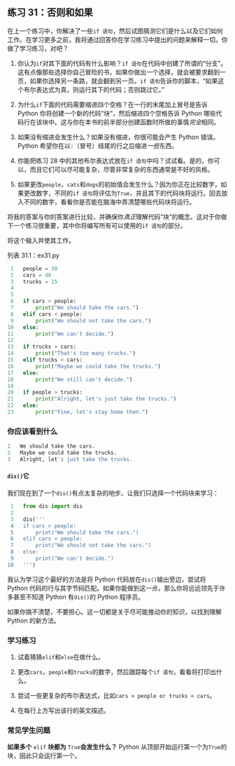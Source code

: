 ## 练习 31：否则和如果

在上一个练习中，你解决了一些`if 语句`，然后试图猜测它们是什么以及它们如何工作。在学习更多之前，我将通过回答你在学习练习中提出的问题来解释一切。你做了学习练习，对吧？

1.  你认为`if`对其下面的代码有什么影响？`if 语句`在代码中创建了所谓的“分支”。这有点像那些选择你自己冒险的书，如果你做出一个选择，就会被要求翻到一页，如果你选择另一条路，就会翻到另一页。`if 语句`告诉你的脚本，“如果这个布尔表达式为真，则运行其下的代码；否则跳过它。”

2.  为什么`if`下面的代码需要缩进四个空格？在一行的末尾加上冒号是告诉 Python 你将创建一个新的代码“块”，然后缩进四个空格告诉 Python 哪些代码行在该块中。这与你在本书的前半部分创建函数时所做的事情*完全*相同。

3.  如果没有缩进会发生什么？如果没有缩进，你很可能会产生 Python 错误。Python 希望你在以`:`（冒号）结尾的行之后缩进*一些*东西。

4.  你能把练习 28 中的其他布尔表达式放在`if 语句`中吗？试试看。是的，你可以，而且它们可以尽可能复杂，尽管非常复杂的东西通常是不好的风格。

5.  如果更改`people`，`cats`和`dogs`的初始值会发生什么？因为你正在比较数字，如果更改数字，不同的`if 语句`将评估为`True`，并且其下的代码块将运行。回去放入不同的数字，看看你是否能在脑海中弄清楚哪些代码块将运行。

将我的答案与你的答案进行比较，并确保你*真正*理解代码“块”的概念。这对于你做下一个练习很重要，其中你将编写所有可以使用的`if 语句`的部分。

将这个输入并使其工作。

列表 31.1：ex31.py

```py
 1   people = 30
 2   cars = 40
 3   trucks = 15
 4
 5
 6   if cars > people:
 7       print("We should take the cars.")
 8   elif cars < people:
 9       print("We should not take the cars.")
10   else:
11       print("We can't decide.")
12
13   if trucks > cars:
14       print("That's too many trucks.")
15   elif trucks < cars:
16       print("Maybe we could take the trucks.")
17   else:
18       print("We still can't decide.")
19
20   if people > trucks:
21       print("Alright, let's just take the trucks.")
22   else:
23       print("Fine, let's stay home then.")
```

### 你应该看到什么

```py
1   We should take the cars.
2   Maybe we could take the trucks.
3   Alright, let's just take the trucks.
```

#### `dis()`它

我们现在到了一个`dis()`有点太复杂的地步。让我们只选择一个代码块来学习：

```py
 1   from dis import dis
 2
 3   dis('''
 4   if cars > people:
 5       print("We should take the cars.")
 6   elif cars < people:
 7       print("We should not take the cars.")
 8   else:
 9       print("We can't decide.")
10   ''')
```

我认为学习这个最好的方法是将 Python 代码放在`dis()`输出旁边，尝试将 Python 代码的行与其字节码匹配。如果你能做到这一点，那么你将远远领先于许多甚至不知道 Python 有`dis()`的 Python 程序员。

如果你搞不清楚，不要担心。这一切都是关于尽可能推动你的知识，以找到理解 Python 的新方法。

### 学习练习

1.  试着猜猜`elif`和`else`在做什么。

2.  更改`cars`，`people`和`trucks`的数字，然后跟踪每个`if 语句`，看看将打印出什么。

3.  尝试一些更复杂的布尔表达式，比如`cars > people or trucks < cars`。

4.  在每行上方写出该行的英文描述。

### 常见学生问题

**如果多个** `elif` **块都为** `True`**会发生什么？** Python 从顶部开始运行第一个为`True`的块，因此只会运行第一个。
